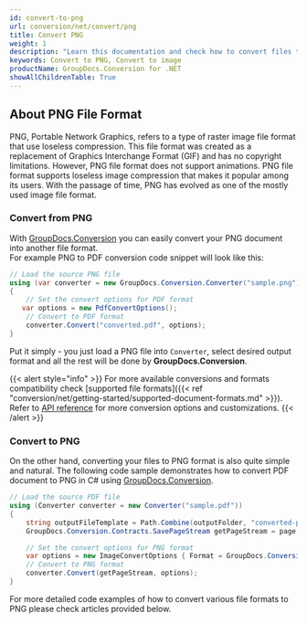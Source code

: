 ```yaml
---
id: convert-to-png
url: conversion/net/convert/png
title: Convert PNG
weight: 1
description: "Learn this documentation and check how to convert files to PNG format with GroupDocs.Conversion for .NET."
keywords: Convert to PNG, Convert to image
productName: GroupDocs.Conversion for .NET
showAllChildrenTable: True
---
```


## About PNG File Format

PNG, Portable Network Graphics, refers to a type of raster image file format that use loseless compression. This file format was created as a replacement of Graphics Interchange Format (GIF) and has no copyright limitations. However, PNG file format does not support animations. PNG file format supports loseless image compression that makes it popular among its users. With the passage of time, PNG has evolved as one of the mostly used image file format.

### Convert from PNG

With [GroupDocs.Conversion](https://products.groupdocs.com/conversion/net) you can easily convert your PNG document into another file format.  
For example PNG to PDF conversion code snippet will look like this:

```csharp
// Load the source PNG file
using (var converter = new GroupDocs.Conversion.Converter("sample.png"))
{
    // Set the convert options for PDF format
   var options = new PdfConvertOptions();
    // Convert to PDF format
    converter.Convert("converted.pdf", options);
}
```

Put it simply - you just load a PNG file into `Converter`, select desired output format and all the rest will be done by **GroupDocs.Conversion**.  

{{< alert style="info" >}}
For more available conversions and formats compatibility check [supported file formats]({{< ref "conversion/net/getting-started/supported-document-formats.md" >}}).
Refer to [API reference](https://apireference.groupdocs.com/conversion/net/groupdocs.conversion.options.convert) for more conversion options and customizations.
{{< /alert >}}

### Convert to PNG

On the other hand, converting your files to PNG format is also quite simple and natural.
The following code sample demonstrates how to convert PDF document to PNG in C# using [GroupDocs.Conversion](https://products.groupdocs.com/conversion/net).

```csharp
// Load the source PDF file
using (Converter converter = new Converter("sample.pdf"))
{
    string outputFileTemplate = Path.Combine(outputFolder, "converted-page-{0}.png");
    GroupDocs.Conversion.Contracts.SavePageStream getPageStream = page => new FileStream(string.Format(outputFileTemplate, page), FileMode.Create);

    // Set the convert options for PNG format
    var options = new ImageConvertOptions { Format = GroupDocs.Conversion.FileTypes.ImageFileType.Png };
    // Convert to PNG format
    converter.Convert(getPageStream, options);
}
```

For more detailed code examples of how to convert various file formats to PNG please check articles provided below.
